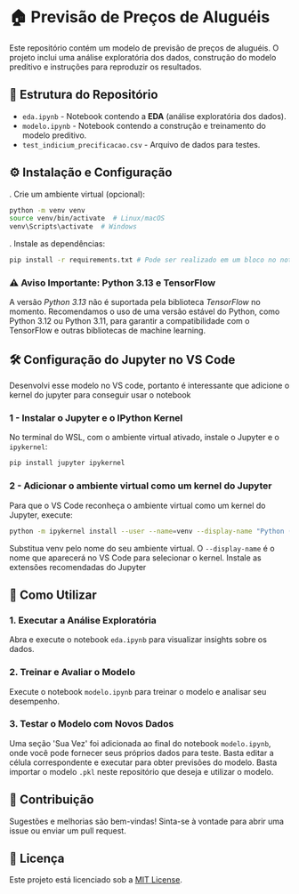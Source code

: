 # 🏠 Previsão de Preços de Aluguéis

Este repositório contém um modelo de previsão de preços de aluguéis. O projeto inclui uma análise exploratória dos dados, construção do modelo preditivo e instruções para reproduzir os resultados.

## 📂 Estrutura do Repositório

- `eda.ipynb` - Notebook contendo a **EDA** (análise exploratória dos dados).
- `modelo.ipynb` - Notebook contendo a construção e treinamento do modelo preditivo.
- `test_indicium_precificacao.csv` - Arquivo de dados para testes.

## ⚙️ Instalação e Configuração

. Crie um ambiente virtual (opcional):
   ```bash
   python -m venv venv
   source venv/bin/activate  # Linux/macOS
   venv\Scripts\activate  # Windows
   ```
. Instale as dependências:
   ```bash
   pip install -r requirements.txt # Pode ser realizado em um bloco no notebook
   ```

### ⚠️ Aviso Importante: Python 3.13 e TensorFlow

A versão *Python 3.13* não é suportada pela biblioteca *TensorFlow* no momento.
Recomendamos o uso de uma versão estável do Python, como Python 3.12 ou Python 3.11, para garantir a compatibilidade com o TensorFlow e outras bibliotecas de machine learning.

## 🛠️ Configuração do Jupyter no VS Code

Desenvolvi esse modelo no VS code, portanto é interessante que adicione o kernel do jupyter para conseguir usar o notebook


### 1 - Instalar o Jupyter e o IPython Kernel

No terminal do WSL, com o ambiente virtual ativado, instale o Jupyter e o `ipykernel`:

```bash
pip install jupyter ipykernel
```

### 2 - Adicionar o ambiente virtual como um kernel do Jupyter
Para que o VS Code reconheça o ambiente virtual como um kernel do Jupyter, execute:

```bash
python -m ipykernel install --user --name=venv --display-name "Python (venv)"
```

Substitua venv pelo nome do seu ambiente virtual. O `--display-name` é o nome que aparecerá no VS Code para selecionar o kernel.
Instale as extensões recomendadas do Jupyter


## 🚀 Como Utilizar

### 1. Executar a Análise Exploratória
Abra e execute o notebook `eda.ipynb` para visualizar insights sobre os dados.

### 2. Treinar e Avaliar o Modelo
Execute o notebook `modelo.ipynb` para treinar o modelo e analisar seu desempenho.

### 3. Testar o Modelo com Novos Dados
Uma seção 'Sua Vez' foi adicionada ao final do notebook `modelo.ipynb`, onde você pode fornecer seus próprios dados para teste. Basta editar a célula correspondente e executar para obter previsões do modelo. Basta importar o modelo `.pkl` neste repositório que deseja e utilizar o modelo.

## 🤝  Contribuição
Sugestões e melhorias são bem-vindas! Sinta-se à vontade para abrir uma issue ou enviar um pull request.

## 📜  Licença
Este projeto está licenciado sob a [MIT License](LICENSE).

